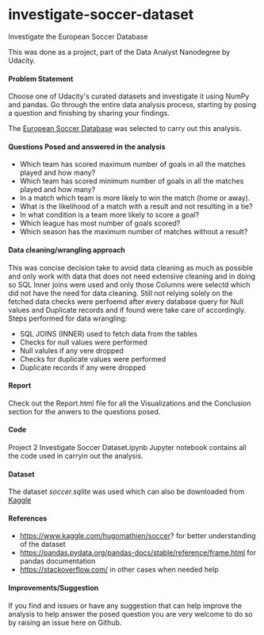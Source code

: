 # investigate-soccer-dataset
Investigate the European Soccer Database

This was done as a project, part of the Data Analyst Nanodegree by Udacity.

#### Problem Statement
Choose one of Udacity's curated datasets and investigate it using NumPy and pandas. Go through the entire data analysis process, starting by posing a question and finishing by sharing your findings.

The [European Soccer Database](https://www.kaggle.com/hugomathien/soccer?) was selected to carry out this analysis.

#### Questions Posed and answered in the analysis
* Which team has scored maximum number of goals in all the matches played and how many?
* Which team has scored minimum number of goals in all the matches played and how many?
* In a match which team is more likely to win the match (home or away).
* What is the likelihood of a match with a result and not resulting in a tie?
* In what condition is a team more likely to score a goal?
* Which league has most number of goals scored?
* Which season has the maximum number of matches without a result?

#### Data cleaning/wrangling approach
This was concise decision take to avoid data cleaning as much as possible and only work with data that does not need extensive cleaning and in doing so SQL Inner joins were used and only those Columns were selectd which did not have the need for data cleaning. Still not relying solely on the fetched data checks were perfoemd after every database query for Null values and Duplicate records and if found were take care of accordingly. Steps performed for data wrangling:

* SQL JOINS (INNER) used to fetch data from the tables
* Checks for null values were performed
* Null valules if any vere dropped
* Checks for duplicate values were performed
* Duplicate records if any were dropped

#### Report
Check out the Report.html file for all the Visualizations and the Conclusion section for the anwers to the questions posed.

#### Code
Project 2 Investigate Soccer Dataset.ipynb Jupyter notebook contains all the code used in carryin out the analysis.

#### Dataset
The dataset *soccer.sqlite* was used which can also be downloaded from [Kaggle](https://www.kaggle.com/hugomathien/soccer?)

#### References
* https://www.kaggle.com/hugomathien/soccer? for better understanding of the dataset
* https://pandas.pydata.org/pandas-docs/stable/reference/frame.html for pandas documentation
* https://stackoverflow.com/ in other cases when needed help

#### Improvements/Suggestion
If you find and issues or have any suggestion that can help improve the analysis to help answer the posed question you are very welcome to do so by raising an issue here on Github.
